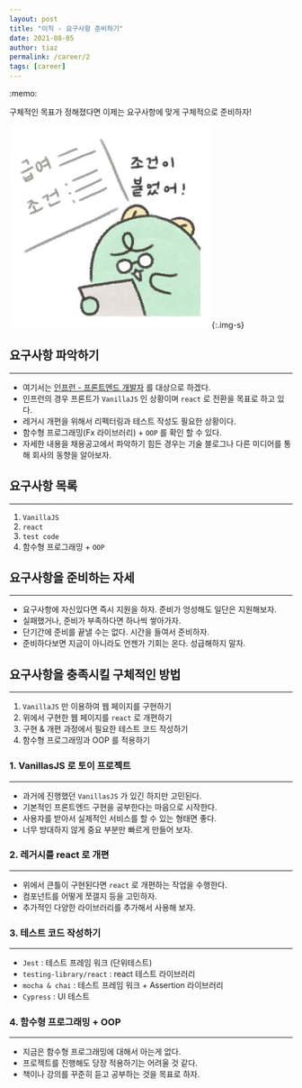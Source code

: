 ```yaml
---
layout: post
title: "이직 - 요구사항 준비하기"
date: 2021-08-05
author: tiaz
permalink: /career/2
tags: [career]
---
```


<div class="callout">:memo: 
    <p>
      구체적인 목표가 정해졌다면 이제는 <span class="y-s">요구사항</span>에 맞게 구체적으로 준비하자!
    </p>
</div>

!["준비"](/assets/img/content/career/ready.jpg){:.img-s}

## 요구사항 파악하기
---
- 여기서는 [인프런 - 프론트엔드 개발자](https://www.inflearn.com/pages/introduce-frontend-developer) 를 대상으로 하겠다.
- 인프런의 경우 프론트가 `VanillaJS` 인 상황이며 `react` 로 전환을 목표로 하고 있다.
- 레거시 개편을 위해서 <span class="y-s">리펙터링과 테스트 작성</span>도 필요한 상황이다.
- <span class="y-s">함수형 프로그래밍</span>(Fx 라이브러리) + `OOP` 를 확인 할 수 있다.
- 자세한 내용을 채용공고에서 파악하기 힘든 경우는 기술 블로그나 다른 미디어를 통해 회사의 동향을 알아보자.

## 요구사항 목록
---
1. `VanillaJS`
2. `react`
3. `test code`
4. 함수형 프로그래밍 + `OOP`

## 요구사항을 준비하는 자세
---
- 요구사항에 자신있다면 즉시 지원을 하자. 준비가 엉성해도 일단은 지원해보자.
- 실패했거나, 준비가 부족하다면 하나씩 쌓아가자.
- 단기간에 준비를 끝낼 수는 없다. <span class="y-s">시간을 들여서 준비하자.</span>
- 준비하다보면 지금이 아니라도 언젠가 기회는 온다. 성급해하지 말자.

## 요구사항을 충족시킬 구체적인 방법
---
1. `VanillaJS` 만 이용하여 웹 페이지를 구현하기
2. 위에서 구현한 웹 페이지를 `react` 로 개편하기
3. 구현 & 개편 과정에서 필요한 테스트 코드 작성하기
4. 함수형 프로그래밍과 OOP 를 적용하기

### 1. VanillasJS 로 토이 프로젝트
---
- 과거에 진행했던 `VanillasJS` 가 있긴 하지만 고민된다.
- 기본적인 프론트엔드 구현을 공부한다는 마음으로 시작한다.
- 사용자를 받아서 실제적인 서비스를 할 수 있는 형태면 좋다.
- 너무 방대하지 않게 중요 부분만 빠르게 만들어 보자.

### 2. 레거시를 react 로 개편
---
- 위에서 큰틀이 구현된다면 `react` 로 개편하는 작업을 수행한다.
- 컴포넌트를 어떻게 쪼갤지 등을 고민하자.
- 추가적인 다양한 라이브러리를 추가해서 사용해 보자.

### 3. 테스트 코드 작성하기
---
- `Jest` : 테스트 프레임 워크 (단위테스트)
- `testing-library/react` : react 테스트 라이브러리
- `mocha & chai` :  테스트 프레임 워크 + Assertion 라이브러리
- `Cypress` : UI 테스트

### 4. 함수형 프로그래밍 + OOP
---
- 지금은 함수형 프로그래밍에 대해서 아는게 없다.
- 프로젝트를 진행해도 당장 적용하기는 어려울 것 같다.
- 책이나 강의를 꾸준히 듣고 공부하는 것을 목표로 하자.
